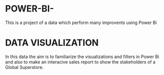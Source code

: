 # POWER-BI-
This is a project of a data which perform many improvents using Power Bi
# DATA VISUALIZATION
In this data the aim is to familiarize the visualizations and filters in Power Bi and also to make an interacive sales report to show the stakeholders of a Global Superstore.
